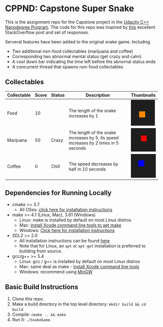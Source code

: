 # CPPND: Capstone Super Snake

This is the assignment repo for the Capstone project in the [Udacity C++ Nanodegree Program](https://www.udacity.com/course/c-plus-plus-nanodegree--nd213). The code for this repo was inspired by [this](https://codereview.stackexchange.com/questions/212296/snake-game-in-c-with-sdl) excellent StackOverflow post and set of responses.

Serveral features have been added to the original snake game. Including 

* Two additional non-food collectables (marijuana and coffee)
* Corresponding two abnormal mental status (get crazy and calm) 
* A cool down bar indicating the time left before the abnornal status ends
* A concurrent thread that spawns non-food collectables


## Collectables

| Collectable | Score | Status | Description                                                                         | Thumbnails |
|-------------|-------|--------|-------------------------------------------------------------------------------------|------------|
| Food        | 10    |        | The length of the snake increases by 1                                              |   ![test](./docs/food.png)         |
| Marijuana   | 50    | Crazy  |      The length of the snake increases by 5, its speed increases by 2 times in 5 seconds    |    ![test](./docs/marijuana.png)          |
| Coffee      | 0     | Chill  |  The speed decreases by half in 10 seconds   |     ![test](./docs/coffe.png)        |


## Dependencies for Running Locally
* cmake >= 3.7
  * All OSes: [click here for installation instructions](https://cmake.org/install/)
* make >= 4.1 (Linux, Mac), 3.81 (Windows)
  * Linux: make is installed by default on most Linux distros
  * Mac: [install Xcode command line tools to get make](https://developer.apple.com/xcode/features/)
  * Windows: [Click here for installation instructions](http://gnuwin32.sourceforge.net/packages/make.htm)
* SDL2 >= 2.0
  * All installation instructions can be found [here](https://wiki.libsdl.org/Installation)
  * Note that for Linux, an `apt` or `apt-get` installation is preferred to building from source.
* gcc/g++ >= 5.4
  * Linux: gcc / g++ is installed by default on most Linux distros
  * Mac: same deal as make - [install Xcode command line tools](https://developer.apple.com/xcode/features/)
  * Windows: recommend using [MinGW](http://www.mingw.org/)

## Basic Build Instructions

1. Clone this repo.
2. Make a build directory in the top level directory: `mkdir build && cd build`
3. Compile: `cmake .. && make`
4. Run it: `./SnakeGame`.